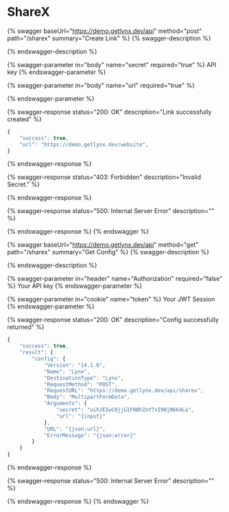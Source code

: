 # ShareX

{% swagger baseUrl="https://demo.getlynx.dev/api" method="post" path="/sharex" summary="Create Link" %}
{% swagger-description %}

{% endswagger-description %}

{% swagger-parameter in="body" name="secret" required="true" %}
API key
{% endswagger-parameter %}

{% swagger-parameter in="body" name="url" required="true" %}

{% endswagger-parameter %}

{% swagger-response status="200: OK" description="Link successfully created" %}
```javascript
{
    "success": true,
    "url": "https://demo.getlynx.dev/website",
}
```
{% endswagger-response %}

{% swagger-response status="403: Forbidden" description="Invalid Secret." %}

{% endswagger-response %}

{% swagger-response status="500: Internal Server Error" description="" %}

{% endswagger-response %}
{% endswagger %}

{% swagger baseUrl="https://demo.getlynx.dev/api" method="get" path="/sharex" summary="Get Config" %}
{% swagger-description %}

{% endswagger-description %}

{% swagger-parameter in="header" name="Authorization" required="false" %}
Your API key
{% endswagger-parameter %}

{% swagger-parameter in="cookie" name="token" %}
Your JWT Session
{% endswagger-parameter %}

{% swagger-response status="200: OK" description="Config successfully returned" %}
```javascript
{
    "success": true,
    "result": {
        "config": {
            "Version": "14.1.0",
            "Name": "Lynx",
            "DestinationType": "Lynx",
            "RequestMethod": "POST",
            "RequestURL": "https://demo.getlynx.dev/api/sharex",
            "Body": "MultipartFormData",
            "Arguments": {
                "secret": "uihJEIwC0jjGIF0BhZnY7xI90jN664La",
                "url": "{input}"
            },
            "URL": "{json:url}",
            "ErrorMessage": "{json:error}"
        }
    }
}
```
{% endswagger-response %}

{% swagger-response status="500: Internal Server Error" description="" %}

{% endswagger-response %}
{% endswagger %}
